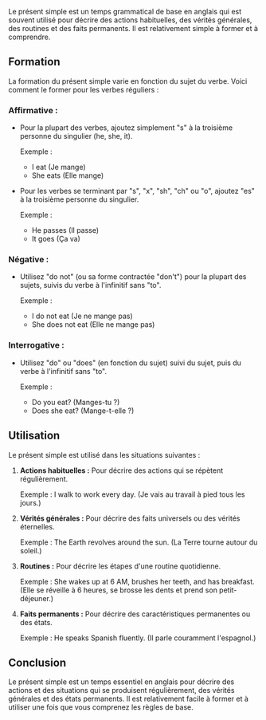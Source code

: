 
Le présent simple est un temps grammatical de base en anglais qui est souvent utilisé pour décrire des actions habituelles, des vérités générales, des routines et des faits permanents. Il est relativement simple à former et à comprendre.

## Formation

La formation du présent simple varie en fonction du sujet du verbe. Voici comment le former pour les verbes réguliers :

### Affirmative :
- Pour la plupart des verbes, ajoutez simplement "s" à la troisième personne du singulier (he, she, it).

    Exemple : 
    - I eat (Je mange)
    - She eats (Elle mange)

- Pour les verbes se terminant par "s", "x", "sh", "ch" ou "o", ajoutez "es" à la troisième personne du singulier.

    Exemple :
    - He passes (Il passe)
    - It goes (Ça va)

### Négative :
- Utilisez "do not" (ou sa forme contractée "don't") pour la plupart des sujets, suivis du verbe à l'infinitif sans "to".

    Exemple :
    - I do not eat (Je ne mange pas)
    - She does not eat (Elle ne mange pas)

### Interrogative :
- Utilisez "do" ou "does" (en fonction du sujet) suivi du sujet, puis du verbe à l'infinitif sans "to".

    Exemple :
    - Do you eat? (Manges-tu ?)
    - Does she eat? (Mange-t-elle ?)

## Utilisation

Le présent simple est utilisé dans les situations suivantes :

1. **Actions habituelles :** Pour décrire des actions qui se répètent régulièrement.

    Exemple : I walk to work every day. (Je vais au travail à pied tous les jours.)

2. **Vérités générales :** Pour décrire des faits universels ou des vérités éternelles.

    Exemple : The Earth revolves around the sun. (La Terre tourne autour du soleil.)

3. **Routines :** Pour décrire les étapes d'une routine quotidienne.

    Exemple : She wakes up at 6 AM, brushes her teeth, and has breakfast. (Elle se réveille à 6 heures, se brosse les dents et prend son petit-déjeuner.)

4. **Faits permanents :** Pour décrire des caractéristiques permanentes ou des états.

    Exemple : He speaks Spanish fluently. (Il parle couramment l'espagnol.)

## Conclusion

Le présent simple est un temps essentiel en anglais pour décrire des actions et des situations qui se produisent régulièrement, des vérités générales et des états permanents. Il est relativement facile à former et à utiliser une fois que vous comprenez les règles de base.